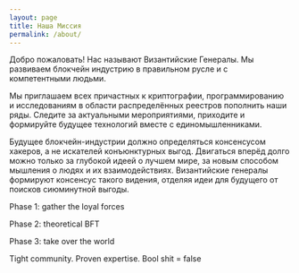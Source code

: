 ```yaml
---
layout: page
title: Наша Миссия
permalink: /about/ 
---
```


Добро пожаловать! Нас называют Византийские Генералы. Мы развиваем блокчейн индустрию в правильном русле и с компетентными людьми. 

 

Мы приглашаем всех причастных к криптографии, программированию и исследованиям в области распределённых реестров пополнить наши ряды. Следите за актуальными мероприятиями, приходите и формируйте будущее технологий вместе с единомышленниками.

Будущее блокчейн-индустрии должно определяться консенсусом хакеров, а не искателей конъюнктурных выгод. Двигаться вперёд долго можно только за глубокой идеей о лучшем мире, за новым способом мышления о людях и их взаимодействиях. Византийские генералы формируют консенсус такого видения, отделяя идеи для будущего от поисков сиюминутной выгоды.

Phase 1: gather the loyal forces

Phase 2: theoretical BFT

Phase 3: take over the world

Tight community. Proven expertise. Bool shit = false
